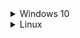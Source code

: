 <details>
  <summary>Windows 10</summary>
  
  ## To Install
  * Install [Git for Windows](https://gitforwindows.org/), accept defaults, change default text editor if desired.
  * Install [Visual Studio 2019](https://visualstudio.microsoft.com/vs/community/), check Desktop development with C++.
  * Install [MariaDB](https://mariadb.org/), use defaults, set a root password.
  * Install [Python 3](https://www.python.org/downloads/), check to add to PATH.
  * Open a PowerShell window and navigate to your chosen install directory.
  * Download the latest code, install Python requirements, and copy the configuration files:
    ```
    git clone --recursive https://github.com/topaz-next/topaz.git
    py -3 -m pip install -r topaz/tools/requirements.txt
    cp topaz/conf/default/* topaz/conf/
    ```
  * Edit the new `login.conf`, `map.conf`, and `search_server.conf` files in `topaz/conf/` and change `mysql_password` to the password set during MariaDB setup.
  * Back in your PowerShell window, move to `topaz/tools/` and build the database:
    ```
    cd topaz/tools
    py -3 dbtool.py
    ```
  * Follow the on-screen instructions.
  * Open the `topaz` root folder in VS2019.
  * [Build the solution in VS2019.](https://github.com/topaz-next/topaz/wiki/CMake-Build-Guide)

  ## To Update
  * Open a PowerShell window and navigate to your `topaz` directory.
  * Stash any changes you've made and pull the latest code from upstream:
    ```
    git stash
    git pull
    git stash pop
    ```
    ⚠️ Pay attention! If you stashed any changes, there is a chance you will see the following:
    >CONFLICT (content): Merge conflict in _**some file**_

    ⚠️ If this happens, you need to manually edit the conflicting files before continuing.
  * Move to `topaz/tools/` and update the database:
    ```
    cd tools
    py -3 dbtool.py update
    ```
  * Open the `topaz` root folder in VS2019.
  * [Build the solution in VS2019.](https://github.com/topaz-next/topaz/wiki/CMake-Build-Guide)
</details>

<details>
  <summary>Linux</summary>
  
  ## To Install
  * Use your package manager to install the following packages or their equivalent:

    **Debian/Ubuntu:**
    ```
    sudo apt install g++-8 make cmake libluajit-5.1-dev libzmq3-dev libssl-dev python3 python3-pip git mariadb-server libmariadb-dev
    ```
    **Arch:**
    ```
    sudo pacman -S gcc make cmake luajit zeromq openssl python3 python-pip git mariadb
    ```
    * Arch users will need to initialize and start the database software if not done already:
        ```
        sudo mysql_install_db --user=mysql --basedir=/usr --datadir=/var/lib/mysql
        sudo systemctl enable mariadb
        sudo systemctl start mariadb
        ```
  * Download the latest code, install Python requirements, and copy the configuration files:
    ```
    git clone --recursive https://github.com/topaz-next/topaz.git
    pip3 install -r topaz/tools/requirements.txt
    cp topaz/conf/default/* topaz/conf/
    ```
  * Run the following script to improve database security:
    ```
    sudo mysql_secure_installation
    ```
  * Type the following to create a database user with the login _**topaz**_ and password _**password**_, and an empty database called _**tpzdb**_. Change these to improve security:
    ```
    sudo mysql -u root -p -e "CREATE USER 'topaz'@'localhost' IDENTIFIED BY 'password';CREATE DATABASE tpzdb;USE tpzdb;GRANT ALL PRIVILEGES ON tpzdb.* TO 'topaz'@'localhost';"
    ```
  * Edit the new `login.conf`, `map.conf`, and `search_server.conf` files in `topaz/conf/` and change `mysql_login`, `mysql_password`, and `mysql_database` to the information used above (_**topaz**_, _**password**_, and _**tpzdb**_).
  * In the `topaz` directory, prepare and build the executables:
    ```
    mkdir build
    cd build
    cmake ..
    make -j $(nproc)
    ```
  * Wait for the build to complete, then move to `topaz/tools/` and build the database:
    ```
    cd ../tools
    python3 dbtool.py
    ```
  * Select 'Reset DB' and follow the instructions to "reset" the database.

  ## To Update
  * Open the `topaz` directory in a terminal.
  * Stash any changes you've made and pull the latest code from upstream:
    ```
    git stash
    git pull
    git stash pop
    ```
    ⚠️ Pay attention! If you stashed any changes, there is a chance you will see the following:
    >CONFLICT (content): Merge conflict in _**some file**_

    ⚠️ If this happens, you need to manually edit the conflicting files before continuing.
  * Prepare and build the executables:
    ```
    cd build
    cmake ..
    make -j $(nproc)
    ```
  * Wait for the build to complete, then move to `topaz/tools/` and update the database:
    ```
    cd ../tools
    python3 dbtool.py update
    ```
</details>
